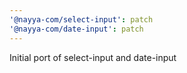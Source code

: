 ```yaml
---
'@nayya-com/select-input': patch
'@nayya-com/date-input': patch
---
```


Initial port of select-input and date-input
